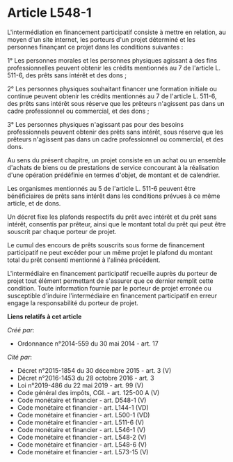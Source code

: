 # Article L548-1

L'intermédiation en financement participatif consiste à mettre en relation, au moyen d'un site internet, les porteurs d'un
projet déterminé et les personnes finançant ce projet dans les conditions suivantes :

1° Les personnes morales et les personnes physiques agissant à des fins professionnelles peuvent obtenir les crédits
mentionnés au 7 de l'article L. 511-6, des prêts sans intérêt et des dons ;

2° Les personnes physiques souhaitant financer une formation initiale ou continue peuvent obtenir les crédits mentionnés au 7
de l'article L. 511-6, des prêts sans intérêt sous réserve que les prêteurs n'agissent pas dans un cadre professionnel ou
commercial, et des dons ;

3° Les personnes physiques n'agissant pas pour des besoins professionnels peuvent obtenir des prêts sans intérêt, sous
réserve que les prêteurs n'agissent pas dans un cadre professionnel ou commercial, et des dons.

Au sens du présent chapitre, un projet consiste en un achat ou un ensemble d'achats de biens ou de prestations de service
concourant à la réalisation d'une opération prédéfinie en termes d'objet, de montant et de calendrier.

Les organismes mentionnés au 5 de l'article L. 511-6 peuvent être bénéficiaires de prêts sans intérêt dans les conditions
prévues à ce même article, et de dons.

Un décret fixe les plafonds respectifs du prêt avec intérêt et du prêt sans intérêt, consentis par prêteur, ainsi que le
montant total du prêt qui peut être souscrit par chaque porteur de projet.

Le cumul des encours de prêts souscrits sous forme de financement participatif ne peut excéder pour un même projet le plafond
du montant total du prêt consenti mentionné à l'alinéa précédent.

L'intermédiaire en financement participatif recueille auprès du porteur de projet tout élément permettant de s'assurer que ce
dernier remplit cette condition. Toute information fournie par le porteur de projet erronée ou susceptible d'induire
l'intermédiaire en financement participatif en erreur engage la responsabilité du porteur de projet.

**Liens relatifs à cet article**

_Créé par_:

  - Ordonnance n°2014-559 du 30 mai 2014 - art. 17

_Cité par_:

  - Décret n°2015-1854 du 30 décembre 2015 - art. 3 (V)
  - Décret n°2016-1453 du 28 octobre 2016 - art. 3
  - Loi n°2019-486 du 22 mai 2019 - art. 99 (V)
  - Code général des impôts, CGI. - art. 125-00 A (V)
  - Code monétaire et financier - art. D548-1 (V)
  - Code monétaire et financier - art. L144-1 (VD)
  - Code monétaire et financier - art. L500-1 (VD)
  - Code monétaire et financier - art. L511-6 (V)
  - Code monétaire et financier - art. L546-1 (V)
  - Code monétaire et financier - art. L548-2 (V)
  - Code monétaire et financier - art. L548-6 (V)
  - Code monétaire et financier - art. L573-15 (V)
